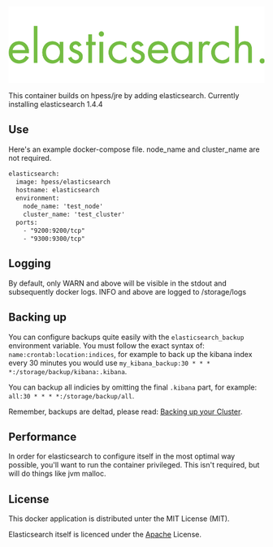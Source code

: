 ![Elasticsearch](/elasticsearch.png?raw=true "Elasticsearch")

This container builds on hpess/jre by adding elasticsearch. Currently installing elasticsearch 1.4.4

## Use
Here's an example docker-compose file.  node_name and cluster_name are not required.
```
elasticsearch:
  image: hpess/elasticsearch
  hostname: elasticsearch
  environment:
    node_name: 'test_node'
    cluster_name: 'test_cluster'
  ports:
    - "9200:9200/tcp" 
    - "9300:9300/tcp" 
```
## Logging
By default, only WARN and above will be visible in the stdout and subsequently docker logs.  INFO and above are logged to /storage/logs

## Backing up
You can configure backups quite easily with the `elasticsearch_backup` environment variable.  You must follow the exact syntax of: `name:crontab:location:indices`, for example to back up the kibana index every 30 minutes you would use `my_kibana_backup:30 * * * *:/storage/backup/kibana:.kibana`.

You can backup all indicies by omitting the final `.kibana` part, for example: `all:30 * * * *:/storage/backup/all`.

Remember, backups are deltad, please read: [Backing up your Cluster](http://www.elastic.co/guide/en/elasticsearch/guide/current/backing-up-your-cluster.html).

## Performance
In order for elasticsearch to configure itself in the most optimal way possible, you'll want to run the container privileged.  This isn't required, but will do things like jvm malloc.

## License
This docker application is distributed unter the MIT License (MIT).

Elasticsearch itself is licenced under the [Apache](https://github.com/elastic/elasticsearch/blob/master/LICENSE.txt) License.
